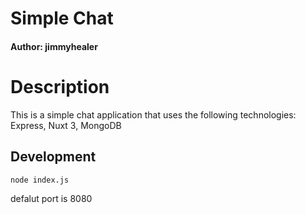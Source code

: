 # Simple Chat

#### Author: jimmyhealer

# Description

This is a simple chat application that uses the following technologies:
Express, Nuxt 3, MongoDB

## Development

```bash
node index.js
```

defalut port is 8080
